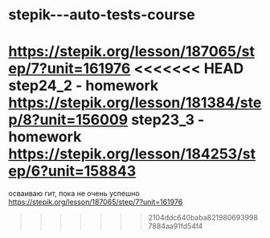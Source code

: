 ﻿# stepik---auto-tests-course

https://stepik.org/lesson/187065/step/7?unit=161976
<<<<<<< HEAD
step24_2 - homework https://stepik.org/lesson/181384/step/8?unit=156009
step23_3 - homework https://stepik.org/lesson/184253/step/6?unit=158843
=======
осваиваю гит, пока не очень успешно
https://stepik.org/lesson/187065/step/7?unit=161976
>>>>>>> 2104ddc640baba8219806939987884aa91fd54f4
